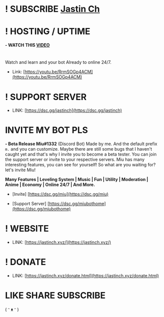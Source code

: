 # ! SUBSCRIBE [Jastin Ch](https://www.youtube.com/c/JastinCh)

# ! HOSTING / UPTIME
**- WATCH THIS [VIDEO](https://youtu.be/RrmSOGp4ACM)** 
#
Watch and learn and your bot Already to online 24/7.
- Link: [https://youtu.be/RrmSOGp4ACM](https://youtu.be/RrmSOGp4ACM)

# ! SUPPORT SERVER
- LINK: [https://dsc.gg/jastinch](https://dsc.gg/jastinch)

# INVITE MY BOT PLS 

**- Beta Release Miu#1332** (Discord Bot) Made by me. And the default prefix `m.` and you can customize. Maybe there are still some bugs that I haven't caught yet and that's why I invite you to become a beta tester. You can join the support server or invite to your respective servers. Miu has many interesting features, you can see for yourself! So what are you waiting for? let's invite Miu!

**Many Features | Leveling System | Music | Fun | Utility | Moderation | Anime | Economy | Online 24/7 | And More.**

- [Invite] [https://dsc.gg/miu](https://dsc.gg/miu)

- [Support Server] [https://dsc.gg/miubothome](https://dsc.gg/miubothome)

# ! WEBSITE
- LINK: [https://jastinch.xyz/](https://jastinch.xyz/)

# ! DONATE
- LINK: [https://jastinch.xyz/donate.html](https://jastinch.xyz/donate.html)

# LIKE SHARE SUBSCRIBE


( ᵔ ᴥ ᵔ )